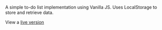 A simple to-do list implementation using Vanilla JS. Uses LocalStorage to store and retrieve data.

View a [live version](https://anmolw.com/todojs)